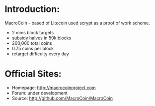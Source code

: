 

Introduction:
===================
MacroCoin - based of Litecoin used scrypt as a proof of work scheme.
 - 2 mins block targets
 - subsidy halves in 50k blocks
 - 200,000 total coins
 - 0.75 coins per block
 - retarget difficulty every day

Official Sites:
===================
- Homepage: http://macrocoinproject.com
- Forum: under development
- Source: http://github.com/MacroCoin/MacroCoin
